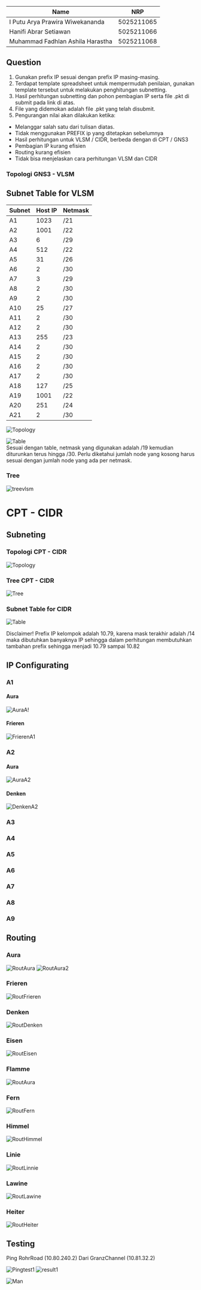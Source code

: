 | Name                              | NRP        |
|-----------------------------------|------------|
|I Putu Arya Prawira Wiwekananda    | 5025211065 |
|Hanifi Abrar Setiawan              | 5025211066 |
|Muhammad Fadhlan Ashila Harastha   | 5025211068 |

## Question

1. Gunakan prefix IP sesuai dengan prefix IP masing-masing.<br>
2. Terdapat template spreadsheet untuk mempermudah penilaian, gunakan template tersebut untuk melakukan penghitungan subnetting.<br>
3. Hasil perhitungan subnetting dan pohon pembagian IP serta file .pkt di submit pada link di atas.<br>
4. File yang didemokan adalah file .pkt yang telah disubmit.<br>
5. Pengurangan nilai akan dilakukan ketika:
- Melanggar salah satu dari tulisan diatas.
- Tidak menggunakan PREFIX ip yang ditetapkan sebelumnya
- Hasil perhitungan untuk VLSM / CIDR, berbeda dengan di CPT / GNS3
- Pembagian IP kurang efisien
- Routing kurang efisien
- Tidak bisa menjelaskan cara perhitungan VLSM dan CIDR

### Topologi GNS3 - VLSM
## Subnet Table for VLSM
| Subnet | Host IP | Netmask |
|--------|---------|---------|
| A1     | 1023    | /21     |
| A2     | 1001    | /22     |
| A3     | 6       | /29     |
| A4     | 512     | /22     |
| A5     | 31      | /26     |
| A6     | 2       | /30     |
| A7     | 3       | /29     |
| A8     | 2       | /30     |
| A9     | 2       | /30     |
| A10    | 25      | /27     |
| A11    | 2       | /30     |
| A12    | 2       | /30     |
| A13    | 255     | /23     |
| A14    | 2       | /30     |
| A15    | 2       | /30     |
| A16    | 2       | /30     |
| A17    | 2       | /30     |
| A18    | 127     | /25     |
| A19    | 1001    | /22     |
| A20    | 251     | /24     |
| A21    | 2       | /30     |

![Topology](https://cdn.discordapp.com/attachments/827014097219878982/1180448733805154405/image.png?ex=657d758d&is=656b008d&hm=7f59ba40dc9a7f4e97bafa14764d23cfb7d19f850992205831560e9353074ac5&)<br>

![Table](https://cdn.discordapp.com/attachments/1173915504872796160/1181950690961141761/image.png?ex=6582ec5c&is=6570775c&hm=c3cfee7e4c5bc8869fc8f09cbb3c7d2deb2c98fbf31af12dae8215cc8be93401&)<br>
Sesuai dengan table, netmask yang digunakan adalah /19 kemudian diturunkan terus hingga /30. Perlu diketahui jumlah node yang kosong harus sesuai dengan jumlah node yang ada per netmask.

### Tree
![treevlsm](https://cdn.discordapp.com/attachments/1173915504872796160/1180527123946012672/image.png?ex=657dbe8f&is=656b498f&hm=a2b9da7bd905317aa5c367ced25a5b59ea9fbf543ac8e097336ed58ef279b8a0&)

# CPT - CIDR

## Subneting

### Topologi CPT - CIDR
![Topology](https://cdn.discordapp.com/attachments/945123026410831952/1181950106480676985/FUCK_THIS_FUCKING_BULLSHIIIIIT_AAAAAAAAAAAAAAAA.png?ex=6582ebd0&is=657076d0&hm=df3b1595011832a472a0992f6044f4679efdf64c0cae95f5ab3a4e7dfc78ad52&)

### Tree CPT - CIDR
![Tree](https://cdn.discordapp.com/attachments/945123026410831952/1181950106912694383/tree_fix.png?ex=6582ebd1&is=657076d1&hm=59d265c3ce3926f2d62bbc97d4d54e85dc33ae9550cc31970b451d9b5249c206&)

### Subnet Table for CIDR
![Table](https://cdn.discordapp.com/attachments/945123026410831952/1181951005584265316/image.png?ex=6582eca7&is=657077a7&hm=dc04841cdf0716e5e449bcd76cfa8ffc19d8f6522bc77b54cc141d0a7b5f269d&)

Disclaimer! Prefix IP kelompok adalah 10.79, karena mask terakhir adalah /14 maka dibutuhkan banyaknya IP sehingga dalam perhitungan membutuhkan tambahan prefix sehingga menjadi 10.79 sampai 10.82

## IP Configurating

### A1 
#### Aura
![AuraA!](https://cdn.discordapp.com/attachments/945123026410831952/1181953538855800902/image.png?ex=6582ef03&is=65707a03&hm=d5bc7c50d085ff6e3c0788603ef955bf2374508bfc5f5221baeeebae4d39fb4f&)
#### Frieren
![FrierenA1](https://cdn.discordapp.com/attachments/945123026410831952/1181953842254979123/image.png?ex=6582ef4b&is=65707a4b&hm=42dfd5c151467adc0336d1695342d02600451e412e76028d3719ce78b4bb2db8&)
### A2
#### Aura
![AuraA2](https://cdn.discordapp.com/attachments/945123026410831952/1181954505416376360/image.png?ex=6582efe9&is=65707ae9&hm=575fe185f812466e018565f4f390499fb253b5f074fac8d78924e3b52e6062c6&)
#### Denken
![DenkenA2](https://cdn.discordapp.com/attachments/945123026410831952/1181954772715192482/image.png?ex=6582f029&is=65707b29&hm=8bd111939cf12e04a2efc176454757a5938e8ed8175174520507f57f977b59bc&)
### A3
### A4
### A5
### A6
### A7
### A8
### A9

## Routing 
### Aura
![RoutAura](https://cdn.discordapp.com/attachments/945123026410831952/1181955286035087491/image.png?ex=6582f0a3&is=65707ba3&hm=4797b4df6847b1549a6942e8a36c42b6c3ce1b02326f9b3e54c901b8d1465445&)
![RoutAura2](https://cdn.discordapp.com/attachments/945123026410831952/1181955439689220196/image.png?ex=6582f0c8&is=65707bc8&hm=2e067cb8abc56727bd9e575cacd27744e01b7da4994e0910476bbd49e7898bd5&)

### Frieren
![RoutFrieren](https://cdn.discordapp.com/attachments/945123026410831952/1181958085825286264/image.png?ex=6582f33f&is=65707e3f&hm=37abb63f14f2a3261f65d10788435c468b6569a3ab83c0b2abcf3025b8834ac4&)
### Denken
![RoutDenken](https://cdn.discordapp.com/attachments/945123026410831952/1181958312011501578/image.png?ex=6582f375&is=65707e75&hm=c4824ed3520007464f93f93987a1d7bef89239d28ee19722b1de9c9559edcac6&)
### Eisen
![RoutEisen](https://cdn.discordapp.com/attachments/945123026410831952/1181958471562821702/image.png?ex=6582f39b&is=65707e9b&hm=c8f73391b3f68c12d8e529e35e4a403b85e036495abdfad9fd945bf80c94437f&)
### Flamme
![RoutAura](https://cdn.discordapp.com/attachments/945123026410831952/1181958612055248997/image.png?ex=6582f3bc&is=65707ebc&hm=21b7799c4cdf351c15cb3c9dcfa7b699ab00fbefbb0c4db1d0eb20ad5609ed27&)
### Fern
![RoutFern](https://cdn.discordapp.com/attachments/945123026410831952/1181959042151747694/image.png?ex=6582f423&is=65707f23&hm=ebe2716d7b685eedb30ce788f733a063aa86a90e3079d89745de641e5db818b9&)
### Himmel
![RoutHimmel](https://cdn.discordapp.com/attachments/945123026410831952/1181959177887809670/image.png?ex=6582f443&is=65707f43&hm=c2500272c769b807aaf8d6577180304f2de05253dd671a14662a9acf43ee5769&)
### Linie
![RoutLinnie](https://cdn.discordapp.com/attachments/945123026410831952/1181959491915370586/image.png?ex=6582f48e&is=65707f8e&hm=684e7213878666c92f6208e0a3cb0539d05bead3e3304c287f8c1b13503594a1&)
### Lawine
![RoutLawine](https://cdn.discordapp.com/attachments/945123026410831952/1181959599507644436/image.png?ex=6582f4a8&is=65707fa8&hm=838acc91e15aa5f0af9e711f1708bb85ce56a113d9e4f780a3cebe7c9e7a4b30&)
### Heiter
![RoutHeiter](https://cdn.discordapp.com/attachments/945123026410831952/1181959718458118164/image.png?ex=6582f4c4&is=65707fc4&hm=bf768e15c834ca08c83a558841dbb6a7defbcde28791fb9f1341da9f6854a802&)
## Testing

Ping RohrRoad (10.80.240.2) Dari GranzChannel (10.81.32.2)

![Pingtest1](https://cdn.discordapp.com/attachments/945123026410831952/1181956818709262417/image.png?ex=6582f211&is=65707d11&hm=83eb36a370c0909ebc1076aa7a05340621b1d73009f17fc771b7799991beee70&)
![result1](https://cdn.discordapp.com/attachments/945123026410831952/1181957183974408233/image.png?ex=6582f268&is=65707d68&hm=d076b5b4d24c3369f0cf309684c8d4e1d2d675228d0aa938a344d18b595bf47c&)

![Man](https://cdn.discordapp.com/attachments/944097004122939474/1175440246117257267/Screenshot_20231118_211642_TikTok.jpg?ex=657db209&is=656b3d09&hm=ccaf570a3a80b5dc190c579fc801b4503e0358d43ff1637c016fc15ef0d16982&)
